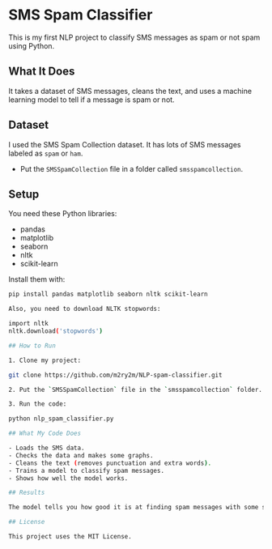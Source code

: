 # SMS Spam Classifier

This is my first NLP project to classify SMS messages as spam or not spam using Python.

## What It Does

It takes a dataset of SMS messages, cleans the text, and uses a machine learning model to tell if a message is spam or not.

## Dataset

I used the SMS Spam Collection dataset. It has lots of SMS messages labeled as `spam` or `ham`.

- Put the `SMSSpamCollection` file in a folder called `smsspamcollection`.

## Setup

You need these Python libraries:

- pandas
- matplotlib
- seaborn
- nltk
- scikit-learn

Install them with:

```bash
pip install pandas matplotlib seaborn nltk scikit-learn

Also, you need to download NLTK stopwords:

import nltk
nltk.download('stopwords')

## How to Run

1. Clone my project:

git clone https://github.com/m2ry2m/NLP-spam-classifier.git

2. Put the `SMSSpamCollection` file in the `smsspamcollection` folder.

3. Run the code:

python nlp_spam_classifier.py

## What My Code Does

- Loads the SMS data.
- Checks the data and makes some graphs.
- Cleans the text (removes punctuation and extra words).
- Trains a model to classify spam messages.
- Shows how well the model works.

## Results

The model tells you how good it is at finding spam messages with some scores.

## License

This project uses the MIT License.
